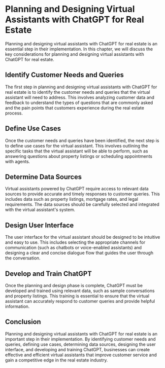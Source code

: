 Planning and Designing Virtual Assistants with ChatGPT for Real Estate
==================================================================================================================================================

Planning and designing virtual assistants with ChatGPT for real estate is an essential step in their implementation. In this chapter, we will discuss the key considerations for planning and designing virtual assistants with ChatGPT for real estate.

Identify Customer Needs and Queries
-----------------------------------

The first step in planning and designing virtual assistants with ChatGPT for real estate is to identify the customer needs and queries that the virtual assistant will need to address. This involves analyzing customer data and feedback to understand the types of questions that are commonly asked and the pain points that customers experience during the real estate process.

Define Use Cases
----------------

Once the customer needs and queries have been identified, the next step is to define use cases for the virtual assistant. This involves outlining the specific tasks that the virtual assistant will be able to perform, such as answering questions about property listings or scheduling appointments with agents.

Determine Data Sources
----------------------

Virtual assistants powered by ChatGPT require access to relevant data sources to provide accurate and timely responses to customer queries. This includes data such as property listings, mortgage rates, and legal requirements. The data sources should be carefully selected and integrated with the virtual assistant's system.

Design User Interface
---------------------

The user interface for the virtual assistant should be designed to be intuitive and easy to use. This includes selecting the appropriate channels for communication (such as chatbots or voice-enabled assistants) and designing a clear and concise dialogue flow that guides the user through the conversation.

Develop and Train ChatGPT
-------------------------

Once the planning and design phase is complete, ChatGPT must be developed and trained using relevant data, such as sample conversations and property listings. This training is essential to ensure that the virtual assistant can accurately respond to customer queries and provide helpful information.

Conclusion
----------

Planning and designing virtual assistants with ChatGPT for real estate is an important step in their implementation. By identifying customer needs and queries, defining use cases, determining data sources, designing the user interface, and developing and training ChatGPT, businesses can create effective and efficient virtual assistants that improve customer service and gain a competitive edge in the real estate industry.


